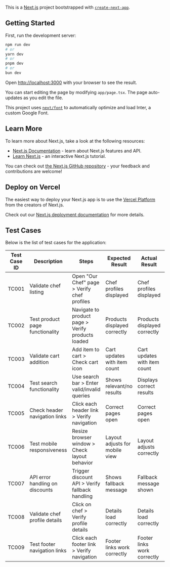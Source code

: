 This is a [Next.js](https://nextjs.org/) project bootstrapped with [`create-next-app`](https://github.com/vercel/next.js/tree/canary/packages/create-next-app).

## Getting Started

First, run the development server:

```bash
npm run dev
# or
yarn dev
# or
pnpm dev
# or
bun dev
```

Open [http://localhost:3000](http://localhost:3000) with your browser to see the result.

You can start editing the page by modifying `app/page.tsx`. The page auto-updates as you edit the file.

This project uses [`next/font`](https://nextjs.org/docs/basic-features/font-optimization) to automatically optimize and load Inter, a custom Google Font.

## Learn More

To learn more about Next.js, take a look at the following resources:

- [Next.js Documentation](https://nextjs.org/docs) - learn about Next.js features and API.
- [Learn Next.js](https://nextjs.org/learn) - an interactive Next.js tutorial.

You can check out [the Next.js GitHub repository](https://github.com/vercel/next.js/) - your feedback and contributions are welcome!

## Deploy on Vercel

The easiest way to deploy your Next.js app is to use the [Vercel Platform](https://vercel.com/new?utm_medium=default-template&filter=next.js&utm_source=create-next-app&utm_campaign=create-next-app-readme) from the creators of Next.js.

Check out our [Next.js deployment documentation](https://nextjs.org/docs/deployment) for more details.



## Test Cases

Below is the list of test cases for the application:

| Test Case ID | Description                     | Steps                                             | Expected Result               | Actual Result               | Status  | Remarks                   |
|--------------|---------------------------------|---------------------------------------------------|-------------------------------|-----------------------------|---------|---------------------------|
| TC001        | Validate chef listing          | Open "Our Chef" page > Verify chef profiles       | Chef profiles displayed       | Chef profiles displayed     | Passed  | No issues found           |
| TC002        | Test product page functionality| Navigate to product page > Verify products loaded| Products displayed correctly  | Products displayed correctly| Passed  | Works as expected         |
| TC003        | Validate cart addition         | Add item to cart > Check cart icon               | Cart updates with item count  | Cart updates with item count| Passed  | Cart functionality verified|
| TC004        | Test search functionality      | Use search bar > Enter valid/invalid queries     | Shows relevant/no results     | Displays correct results    | Passed  | Works as expected         |
| TC005        | Check header navigation links  | Click each header link > Verify navigation       | Correct pages open            | Correct pages open          | Passed  | Navigation functional     |
| TC006        | Test mobile responsiveness     | Resize browser window > Check layout behavior    | Layout adjusts for mobile view| Layout adjusts correctly    | Passed  | Responsive verified       |
| TC007        | API error handling on discounts| Trigger discount API > Verify fallback handling  | Shows fallback message        | Fallback message shown      | Passed  | Error handled gracefully  |
| TC008        | Validate chef profile details  | Click on chef > Verify profile details           | Details load correctly        | Details load correctly      | Passed  | No issues found           |
| TC009        | Test footer navigation links   | Click each footer link > Verify navigation       | Footer links work correctly   | Footer links work correctly | Passed  | Footer functional         |
